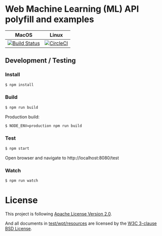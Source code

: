 # Web Machine Learning (ML) API polyfill and examples


MacOS | Linux
-------- | --------
[![Build Status](https://www.travis-ci.org/zhaoming0/test.svg?branch=master)](https://www.travis-ci.org/zhaoming0/test) | [![CircleCI](https://circleci.com/gh/zhaoming0/test/tree/master.svg?style=svg)](https://circleci.com/gh/zhaoming0/test/tree/master)


## Development / Testing

### Install

```sh
$ npm install
```

### Build

```sh
$ npm run build
```

Production build:

```sh
$ NODE_ENV=production npm run build
```

### Test

```sh
$ npm start
```

Open browser and navigate to http://localhost:8080/test

### Watch

```sh
$ npm run watch
```

# License
This project is following [Apache License Version 2.0](./LICENSE_APACHE2).

And all documents in [test/wpt/resources](./test/wpt/resources) are licensed by the [W3C 3-clause BSD License](./test/wpt/resources/LICENSE).
